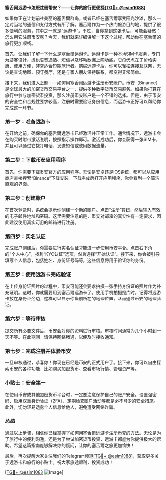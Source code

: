 **塞舌爾远游卡怎麽註冊幣安？——让你的旅行更便捷[[TG💪+ @esim1088](https://t.me/s/esim1088)]**

如果你正在计划前往美丽的塞舌爾群岛，或者已经在塞舌爾享受阳光沙滩，那么一定对当地的通信和支付方式有所了解。塞舌爾作为一个热门旅游目的地，提供了很多便利的服务，其中之一就是“远游卡”。不过，当你拿到这张卡后，可能会疑惑：怎么用它注册币安呢？今天，我们就来详细讲解一下这个过程，帮助你在塞舌爾的旅行更加顺畅。

首先，让我们了解一下什么是塞舌爾远游卡。远游卡是一种本地SIM卡服务，专门为游客设计，提供语音通话、短信以及移动数据上网功能。它的优点在于价格实惠、使用方便，非常适合短期旅行者。购买远游卡后，你可以轻松连接互联网，无论是查询地图、预订餐厅，还是与家人朋友保持联系，都变得非常简单。

接下来，我们进入正题——如何用塞舌爾远游卡注册币安账户。币安（Binance）是全球最大的加密货币交易平台之一，提供多种数字货币交易服务。如果你打算在旅行中参与加密货币投资，那么注册币安账户是一个不错的选择。但是，由于币安的安全性和合规性要求较高，注册时需要验证身份信息，而远游卡正好可以帮助你完成这一环节。

### 第一步：准备远游卡

在开始之前，确保你的塞舌爾远游卡已经激活并正常工作。通常情况下，远游卡会在购买时附带激活说明，按照指示操作即可。激活成功后，你会获得一张SIM卡，并且可以通过它拨打电话、发送短信或使用数据流量。

### 第二步：下载币安应用程序

首先，你需要下载币安官方的应用程序。无论是安卓还是iOS系统，都可以从应用商店直接搜索“Binance”下载安装。下载完成后打开应用程序，你会看到一个简洁直观的界面。

### 第三步：创建账户

在首次登录时，系统会提示你创建一个新的账户。点击“注册”按钮，然后输入有效的电子邮件地址和密码。这里需要注意的是，币安对邮箱的真实性有一定要求，因此建议使用真实可用的邮箱进行注册。

### 第四步：实名认证

完成账户创建后，你需要进行实名认证才能进一步使用币安平台。点击右下角的“个人中心”，找到“KYC认证”选项，然后选择“开始认证”。接下来，你会被引导填写个人信息，包括姓名、身份证号码等。这些信息将用于验证你的身份。

### 第五步：使用远游卡完成验证

在上传身份证照片的过程中，币安可能还会要求拍摄一张手持身份证的照片作为补充证明。这时，你就需要用到塞舌爾远游卡了。使用手机拍摄照片时，记得将远游卡放在身份证旁边，这样可以显示你当前所在的地理位置，从而通过币安的地理验证。

### 第六步：等待审核

提交所有必要文件后，币安会对你的资料进行审核。审核时间通常为几个小时到一天不等。在此期间，请保持网络畅通，以便及时接收通知。

### 第七步：完成注册并体验币安

一旦审核通过，恭喜你！你现在已经是币安的正式用户了。接下来，你可以自由探索币安的各种功能，比如购买加密货币、查看市场行情、管理资产等。

### 小贴士：安全第一

在使用币安或其他加密货币平台时，一定要注意保护自己的账户安全。设置强密码、启用双重身份验证（2FA）、定期检查账户活动等都是必不可少的安全措施。此外，切勿轻易透露个人信息给他人，避免遭受网络诈骗。

### 总结

通过以上步骤，相信你已经掌握了如何用塞舌爾远游卡注册币安的方法。无论是为了旅行中的便利沟通，还是为了尝试加密货币投资，远游卡都能为你提供极大的帮助。希望这篇指南能够解决你的疑问，让你的塞舌爾之旅更加愉快！

最后，再次提醒大家关注我们的Telegram频道[[TG💪+ @esim1088](https://t.me/s/esim1088)]，获取更多关于远游卡和旅行的小贴士。祝大家旅途顺利，投资成功！

[[TG💪+ @esim1088](https://t.me/s/esim1088) ![Image](https://i.postimg.cc/4NQfJmqS/Snipaste-2025-05-13-00-14-12.png)]